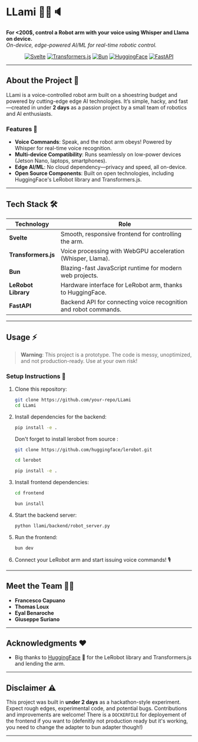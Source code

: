 # LLami 🦙🦾🔈

**For <200$, control a Robot arm with your voice using Whisper and Llama on device.**  
_On-device, edge-powered AI/ML for real-time robotic control._

<div align="center">
  <a href="https://svelte.dev"><img src="https://img.shields.io/badge/Svelte-JS-orange" alt="Svelte"></a>
  <a href="https://huggingface.co/docs/transformers.js"><img src="https://img.shields.io/badge/Transformers.js-WASM-blue" alt="Transformers.js"></a>
  <a href="https://bun.sh"><img src="https://img.shields.io/badge/Bun-JS-black" alt="Bun"></a>
  <a href="https://github.com/huggingface/lerobot"><img src="https://img.shields.io/badge/LeRobot-HuggingFace-yellow" alt="HuggingFace"></a>
  <a href="https://fastapi.tiangolo.com"><img src="https://img.shields.io/badge/FastAPI-Python-green" alt="FastAPI"></a>
</div>

---

## About the Project 🌟

LLami is a voice-controlled robot arm built on a shoestring budget and powered by cutting-edge edge AI technologies. It’s simple, hacky, and fast—created in under **2 days** as a passion project by a small team of robotics and AI enthusiasts.

### Features 🚀

- **Voice Commands**: Speak, and the robot arm obeys! Powered by Whisper for real-time voice recognition.
- **Multi-device Compatibility**: Runs seamlessly on low-power devices (Jetson Nano, laptops, smartphones).
- **Edge AI/ML**: No cloud dependency—privacy and speed, all on-device.
- **Open Source Components**: Built on open technologies, including HuggingFace's LeRobot library and Transformers.js.

---

## Tech Stack 🛠️

| Technology          | Role                                                             |
| ------------------- | ---------------------------------------------------------------- |
| **Svelte**          | Smooth, responsive frontend for controlling the arm.             |
| **Transformers.js** | Voice processing with WebGPU acceleration (Whisper, Llama).      |
| **Bun**             | Blazing-fast JavaScript runtime for modern web projects.         |
| **LeRobot Library** | Hardware interface for LeRobot arm, thanks to HuggingFace.       |
| **FastAPI**         | Backend API for connecting voice recognition and robot commands. |

---

## Usage ⚡

> **Warning**: This project is a prototype. The code is messy, unoptimized, and not production-ready. Use at your own risk!

### Setup Instructions 🧰

1. Clone this repository:

   ```bash
   git clone https://github.com/your-repo/LLami
   cd LLami
   ```

2. Install dependencies for the backend:

   ```bash
   pip install -e .
   ```

   Don't forget to install lerobot from source :

   ```bash
   git clone https://github.com/huggingface/lerobot.git
   ```

   ```bash
   cd lerobot
   ```

   ```bash
   pip install -e .
   ```

3. Install frontend dependencies:

   ```bash
   cd frontend
   ```

   ```bash
   bun install
   ```

4. Start the backend server:

   ```bash
   python llami/backend/robot_server.py
   ```

5. Run the frontend:

   ```bash
   bun dev
   ```

6. Connect your LeRobot arm and start issuing voice commands! 🎙️

---

## Meet the Team 🧑‍💻

- **Francesco Capuano**
- **Thomas Loux**
- **Eyal Benaroche**
- **Giuseppe Suriano**

---

## Acknowledgments ❤️

- Big thanks to [HuggingFace](https://huggingface.co) 🤗 for the LeRobot library and Transformers.js and lending the arm.

---

## Disclaimer ⚠️

This project was built in **under 2 days** as a hackathon-style experiment. Expect rough edges, experimental code, and potential bugs. Contributions and improvements are welcome!
There is a `DOCKERFILE` for deployement of the frontend if you want to (defenitly not production ready but it's working, you need to change the adapter to bun adapter though!)

---
